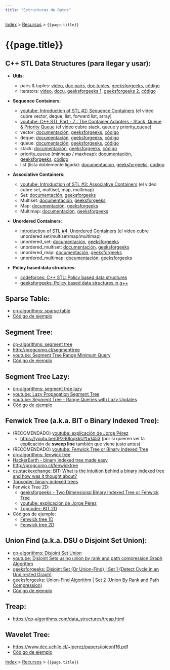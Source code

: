 ```yaml
---
title: "Estructuras de Datos"
---
```


[Index](../index) > [Recursos](resources) > ```{{page.title}}```

# {{page.title}}

## C++ STL Data Structures (para llegar y usar):

- **Utils**:
    - pairs & tuples: [video](https://www.youtube.com/watch?v=33Y_5gOyi3Y), [doc pairs](http://www.cplusplus.com/reference/utility/pair/), [doc tuples](http://www.cplusplus.com/reference/tuple/), [geeksforgeeks](https://www.geeksforgeeks.org/returning-multiple-values-from-a-function-using-tuple-and-pair-in-c/), [código](https://github.com/PabloMessina/Competitive-Programming-Material/blob/master/Data_Structures/C%2B%2B%20STL/pairs%20%26%20tuples.cpp)
    - iterators: [video](https://www.youtube.com/watch?v=vO2AlrBf5rQ), [docu](http://www.cplusplus.com/reference/iterator/), [geeksforgeeks 1](https://www.geeksforgeeks.org/introduction-iterators-c/), [geeksforgeeks 2](https://www.geeksforgeeks.org/iterators-c-stl/), [código](https://github.com/PabloMessina/Competitive-Programming-Material/blob/master/Data_Structures/C%2B%2B%20STL/iterators.cpp)

- **Sequence Containers**:
    - [youtube: Introduction of STL #2: Sequence Containers](https://www.youtube.com/watch?v=gxZJ5JNuWMY&feature=youtu.be) (el video cubre vector, deque, list, forward list, array)
    - [youtube: C++ STL Part - 7 : The Container Adapters - Stack, Queue & Priority Queue](https://www.youtube.com/watch?v=VZh8GXQAnxY) (el video cubre stack, queue y priority_queue)
    - vector: [documentación](http://www.cplusplus.com/reference/vector/vector/), [geeksforgeeks](https://www.geeksforgeeks.org/vector-in-cpp-stl/), [código](https://github.com/PabloMessina/Competitive-Programming-Material/blob/master/Data_Structures/C%2B%2B%20STL/vector.cpp)
    - deque: [documentación](http://www.cplusplus.com/reference/deque/deque/), [geeksforgeeks](https://www.geeksforgeeks.org/deque-cpp-stl/), [código](https://github.com/PabloMessina/Competitive-Programming-Material/blob/master/Data_Structures/C%2B%2B%20STL/deque.cpp)
    - queue: [documentación](http://www.cplusplus.com/reference/queue/queue/), [geeksforgeeks](https://www.geeksforgeeks.org/queue-cpp-stl/), [código](https://github.com/PabloMessina/Competitive-Programming-Material/blob/master/Data_Structures/C%2B%2B%20STL/queue%20%26%20stack.cpp)
    - stack: [documentación](http://www.cplusplus.com/reference/stack/stack/), [geeksforgeeks](https://www.geeksforgeeks.org/stack-in-cpp-stl/), [código](https://github.com/PabloMessina/Competitive-Programming-Material/blob/master/Data_Structures/C%2B%2B%20STL/queue%20%26%20stack.cpp)
    - priority_queue (minheap / maxheap): [documentación](http://www.cplusplus.com/reference/queue/priority_queue/), [geeksforgeeks](https://www.geeksforgeeks.org/priority-queue-in-cpp-stl/), [código](https://github.com/PabloMessina/Competitive-Programming-Material/blob/master/Data_Structures/C%2B%2B%20STL/priority_queue.cpp)
    - list (lista doblemente ligada): [documentación](http://www.cplusplus.com/reference/list/list/), [geeksforgeeks](https://www.geeksforgeeks.org/list-cpp-stl/), [código](https://github.com/PabloMessina/Competitive-Programming-Material/blob/master/Data_Structures/C%2B%2B%20STL/list.cpp)

- **Associative Containers**:
    - [youtube: Introduction of STL #3: Associative Containers](https://www.youtube.com/watch?v=6iyzPed7FrM&feature=youtu.be) (el video cubre set, multiset, map, multimap)
    - Set: [documentación](http://www.cplusplus.com/reference/set/set/), [geeksforgeeks](https://www.geeksforgeeks.org/set-in-cpp-stl/)
    - Multiset: [documentación](http://www.cplusplus.com/reference/set/multiset/), [geeksforgeeks](https://www.geeksforgeeks.org/multiset-in-cpp-stl/)
    - Map: [documentación](http://www.cplusplus.com/reference/map/map/), [geeksforgeeks](https://www.geeksforgeeks.org/map-associative-containers-the-c-standard-template-library-stl/)
    - Multimap: [documentación](http://www.cplusplus.com/reference/map/multimap/), [geeksforgeeks](https://www.geeksforgeeks.org/multimap-associative-containers-the-c-standard-template-library-stl/)

- **Unordered Containers**:
    - [Introduction of STL #4: Unordered Containers](https://www.youtube.com/watch?v=NNLvY9O7ufU) (el video cubre unordered set/multiset/map/multimap)
    - unordered_set: [documentación](http://www.cplusplus.com/reference/unordered_set/unordered_set/), [geeksforgeeks](https://www.geeksforgeeks.org/unordered_set-in-cpp-stl/)
    - unordered_multiset: [documentación](http://www.cplusplus.com/reference/unordered_set/unordered_multiset/), [geeksforgeeks](https://www.geeksforgeeks.org/unordered_multiset-and-its-uses/)
    - unordered_map: [documentación](http://www.cplusplus.com/reference/unordered_map/unordered_map/), [geeksforgeeks](https://www.geeksforgeeks.org/unordered_map-in-cpp-stl/)
    - unordered_multimap: [documentación](http://www.cplusplus.com/reference/unordered_map/unordered_multimap/), [geeksforgeeks](https://www.geeksforgeeks.org/unordered_multimap-and-its-application/)

- **Policy based data structures**:
    - [codeforces: C++ STL: Policy based data structures](https://codeforces.com/blog/entry/11080)
    - [geeksforgeeks: Policy based data structures in g++](https://www.geeksforgeeks.org/policy-based-data-structures-g/)

## Sparse Table:

- [cp-algorithms: sparse table](https://cp-algorithms.com/data_structures/sparse-table.html)
- [Código de ejemplo](https://github.com/PabloMessina/Competitive-Programming-Material/blob/master/Data_Structures/sparse-table.cpp)

## Segment Tree:

- [cp-algorithms: segment tree](https://cp-algorithms.com/data_structures/segment_tree.html)
- <http://progcomp.cl/segmenttree>
- [youtube: Segment Tree Range Minimum Query](https://www.youtube.com/watch?v=ZBHKZF5w4YU)
- [Código de ejemplo](https://github.com/PabloMessina/Competitive-Programming-Material/blob/master/Data_Structures/segment-tree.cpp)

## Segment Tree Lazy:

- [cp-algorithms: segment tree lazy](https://cp-algorithms.com/data_structures/segment_tree.html#toc-tgt-9)
- [youtube: Lazy Propagation Segment Tree](https://www.youtube.com/watch?v=xuoQdt5pHj0)
- [youtube: Segment Tree - Range Queries with Lazy Updates](https://www.youtube.com/watch?v=CN0N1ddJ9hA)
- [Código de ejemplo](https://github.com/PabloMessina/Competitive-Programming-Material/blob/master/Data_Structures/segment-tree-lazy.cpp)

## Fenwick Tree (a.k.a. BIT o Binary Indexed Tree):
- (RECOMENDADO) [youtube: explicación de Jorge Pérez](https://youtu.be/0PzR0IoqkkU?t=2160)
    - <https://youtu.be/0PzR0IoqkkU?t=1453> (por si quieren ver la explicación de **sweep line** también que viene justo antes)
- (RECOMENDADO) [youtube: Fenwick Tree or Binary Indexed Tree](https://www.youtube.com/watch?v=CWDQJGaN1gY)
- [cp-algorithms: fenwick tree](https://cp-algorithms.com/data_structures/fenwick.html)
- [HackerEarth - binary indexed tree made easy](https://www.hackerearth.com/practice/notes/binary-indexed-tree-made-easy-2/)
- <http://progcomp.cl/fenwicktree>
- [cs.stackexchange: BIT: What is the intuition behind a binary indexed tree and how was it thought about?](https://cs.stackexchange.com/questions/10538/bit-what-is-the-intuition-behind-a-binary-indexed-tree-and-how-was-it-thought-a)
- [Topcoder: binary indexed trees](https://www.topcoder.com/community/data-science/data-science-tutorials/binary-indexed-trees/)
- Fenwick Tree 2D:
  - [geeksforgeeks - Two Dimensional Binary Indexed Tree or Fenwick Tree](http://www.geeksforgeeks.org/two-dimensional-binary-indexed-tree-or-fenwick-tree/)
  - [youtube: explicación de Jorge Pérez](https://youtu.be/0PzR0IoqkkU?t=4207)
  - [Topcoder: BIT 2D](https://www.topcoder.com/community/data-science/data-science-tutorials/binary-indexed-trees/#2d)
- Códigos de ejemplo:
    - [Fenwick tree 1D](https://github.com/PabloMessina/Competitive-Programming-Material/blob/master/Data_Structures/fenwicktree.cpp)
    - [Fenwick tree 2D](https://github.com/PabloMessina/Competitive-Programming-Material/blob/master/Data_Structures/fenwicktree2D.cpp)

## Union Find (a.k.a. DSU o Disjoint Set Union):

- [cp-algorithms: Disjoint Set Union](https://cp-algorithms.com/data_structures/disjoint_set_union.html)
- [youtube: Disjoint Sets using union by rank and path compression Graph Algorithm](https://www.youtube.com/watch?v=ID00PMy0-vE)
- [geeksforgeeks: Disjoint Set (Or Union-Find) \| Set 1 (Detect Cycle in an Undirected Graph)](https://www.geeksforgeeks.org/union-find/)
- [geeksforgeeks: Union-Find Algorithm \| Set 2 (Union By Rank and Path Compression)](https://www.geeksforgeeks.org/union-find-algorithm-set-2-union-by-rank/)
- [Código de ejemplo](https://github.com/PabloMessina/Competitive-Programming-Material/blob/master/Data_Structures/unionfind.cpp)

## Treap:
- <https://cp-algorithms.com/data_structures/treap.html>

## Wavelet Tree:

- <https://www.dcc.uchile.cl/~jperez/papers/ioiconf16.pdf>
- [Código de ejemplo](https://github.com/PabloMessina/Competitive-Programming-Material/blob/master/Data_Structures/WaveletTree.cpp)

[Index](../index) > [Recursos](resources) > ```{{page.title}}```

